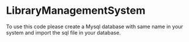 # LibraryManagementSystem
To use this code please create a Mysql database with same name in your system and import the sql file in your database.
